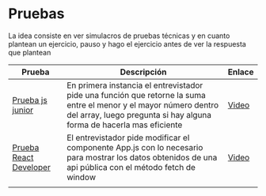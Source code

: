 # Pruebas

La idea consiste en ver simulacros de pruebas técnicas y en cuanto plantean un ejercicio, pauso y hago el ejercicio antes de ver la respuesta que plantean

|Prueba|Descripción|Enlace|
|--|---|-|
|[Prueba js junior](https://github.com/Emanuel-Urruzola/Pruebas/tree/main/Prueba%20js%20junior)|En primera instancia el entrevistador pide una función que retorne la suma entre el menor y el mayor número dentro del array, luego pregunta si hay alguna forma de hacerla mas eficiente|[Video](https://youtu.be/QXUFzMdbfnE?si=hGkuTUANu7HlKFlI&t=1888)|
|[Prueba React Developer](https://github.com/Emanuel-Urruzola/Pruebas/tree/main/fetch-react)|El entrevistador pide modificar el componente App.js con lo necesario para mostrar los datos obtenidos de una api pública con el método fetch de window|[Video](https://youtu.be/uxZBx6wIQzU?si=M5ZPOrNOvupWxUIC&t=2226)|
||||